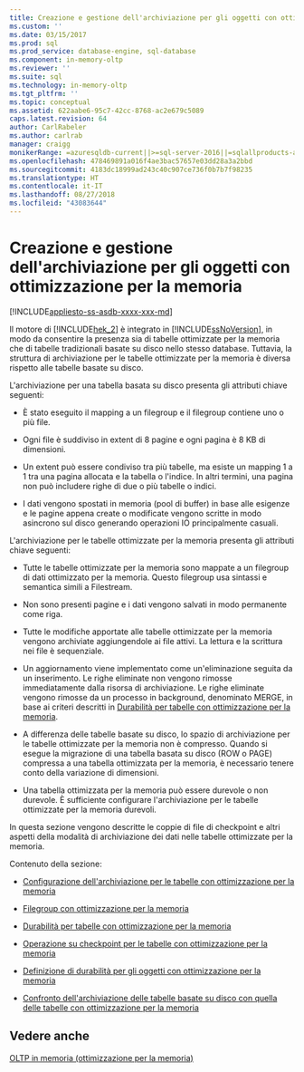 ```yaml
---
title: Creazione e gestione dell'archiviazione per gli oggetti con ottimizzazione per la memoria | Microsoft Docs
ms.custom: ''
ms.date: 03/15/2017
ms.prod: sql
ms.prod_service: database-engine, sql-database
ms.component: in-memory-oltp
ms.reviewer: ''
ms.suite: sql
ms.technology: in-memory-oltp
ms.tgt_pltfrm: ''
ms.topic: conceptual
ms.assetid: 622aabe6-95c7-42cc-8768-ac2e679c5089
caps.latest.revision: 64
author: CarlRabeler
ms.author: carlrab
manager: craigg
monikerRange: =azuresqldb-current||>=sql-server-2016||=sqlallproducts-allversions||>=sql-server-linux-2017||=azuresqldb-mi-current
ms.openlocfilehash: 478469891a016f4ae3bac57657e03dd28a3a2bbd
ms.sourcegitcommit: 4183dc18999ad243c40c907ce736f0b7b7f98235
ms.translationtype: HT
ms.contentlocale: it-IT
ms.lasthandoff: 08/27/2018
ms.locfileid: "43083644"
---
```

# <a name="creating-and-managing-storage-for-memory-optimized-objects"></a>Creazione e gestione dell'archiviazione per gli oggetti con ottimizzazione per la memoria
[!INCLUDE[appliesto-ss-asdb-xxxx-xxx-md](../../includes/appliesto-ss-asdb-xxxx-xxx-md.md)]

  Il motore di [!INCLUDE[hek_2](../../includes/hek-2-md.md)] è integrato in [!INCLUDE[ssNoVersion](../../includes/ssnoversion-md.md)], in modo da consentire la presenza sia di tabelle ottimizzate per la memoria che di tabelle tradizionali basate su disco nello stesso database. Tuttavia, la struttura di archiviazione per le tabelle ottimizzate per la memoria è diversa rispetto alle tabelle basate su disco.  
  
 L'archiviazione per una tabella basata su disco presenta gli attributi chiave seguenti:  
  
-   È stato eseguito il mapping a un filegroup e il filegroup contiene uno o più file.  
  
-   Ogni file è suddiviso in extent di 8 pagine e ogni pagina è 8 KB di dimensioni.  
  
-   Un extent può essere condiviso tra più tabelle, ma esiste un mapping 1 a 1 tra una pagina allocata e la tabella o l'indice. In altri termini, una pagina non può includere righe di due o più tabelle o indici.  
  
-   I dati vengono spostati in memoria (pool di buffer) in base alle esigenze e le pagine appena create o modificate vengono scritte in modo asincrono sul disco generando operazioni IO principalmente casuali.  
  
 L'archiviazione per le tabelle ottimizzate per la memoria presenta gli attributi chiave seguenti:  
  
-   Tutte le tabelle ottimizzate per la memoria sono mappate a un filegroup di dati ottimizzato per la memoria. Questo filegroup usa sintassi e semantica simili a Filestream.  
  
-   Non sono presenti pagine e i dati vengono salvati in modo permanente come riga.  
  
-   Tutte le modifiche apportate alle tabelle ottimizzate per la memoria vengono archiviate aggiungendole ai file attivi. La lettura e la scrittura nei file è sequenziale.  
  
-   Un aggiornamento viene implementato come un'eliminazione seguita da un inserimento. Le righe eliminate non vengono rimosse immediatamente dalla risorsa di archiviazione. Le righe eliminate vengono rimosse da un processo in background, denominato MERGE, in base ai criteri descritti in [Durabilità per tabelle con ottimizzazione per la memoria](../../relational-databases/in-memory-oltp/durability-for-memory-optimized-tables.md).  
  
-   A differenza delle tabelle basate su disco, lo spazio di archiviazione per le tabelle ottimizzate per la memoria non è compresso. Quando si esegue la migrazione di una tabella basata su disco (ROW o PAGE) compressa a una tabella ottimizzata per la memoria, è necessario tenere conto della variazione di dimensioni.  
  
-   Una tabella ottimizzata per la memoria può essere durevole o non durevole. È sufficiente configurare l'archiviazione per le tabelle ottimizzate per la memoria durevoli.  
  
 In questa sezione vengono descritte le coppie di file di checkpoint e altri aspetti della modalità di archiviazione dei dati nelle tabelle ottimizzate per la memoria.  
  
 Contenuto della sezione:  
  
-   [Configurazione dell'archiviazione per le tabelle con ottimizzazione per la memoria](../../relational-databases/in-memory-oltp/configuring-storage-for-memory-optimized-tables.md)  
  
-   [Filegroup con ottimizzazione per la memoria](../../relational-databases/in-memory-oltp/the-memory-optimized-filegroup.md)  
  
-   [Durabilità per tabelle con ottimizzazione per la memoria](../../relational-databases/in-memory-oltp/durability-for-memory-optimized-tables.md)  
  
-   [Operazione su checkpoint per le tabelle con ottimizzazione per la memoria](../../relational-databases/in-memory-oltp/checkpoint-operation-for-memory-optimized-tables.md)  
  
-   [Definizione di durabilità per gli oggetti con ottimizzazione per la memoria](../../relational-databases/in-memory-oltp/defining-durability-for-memory-optimized-objects.md)  
  
-   [Confronto dell'archiviazione delle tabelle basate su disco con quella delle tabelle con ottimizzazione per la memoria](../../relational-databases/in-memory-oltp/comparing-disk-based-table-storage-to-memory-optimized-table-storage.md)  
  
## <a name="see-also"></a>Vedere anche  
 [OLTP in memoria &#40;ottimizzazione per la memoria&#41;](../../relational-databases/in-memory-oltp/in-memory-oltp-in-memory-optimization.md)  
  
  
